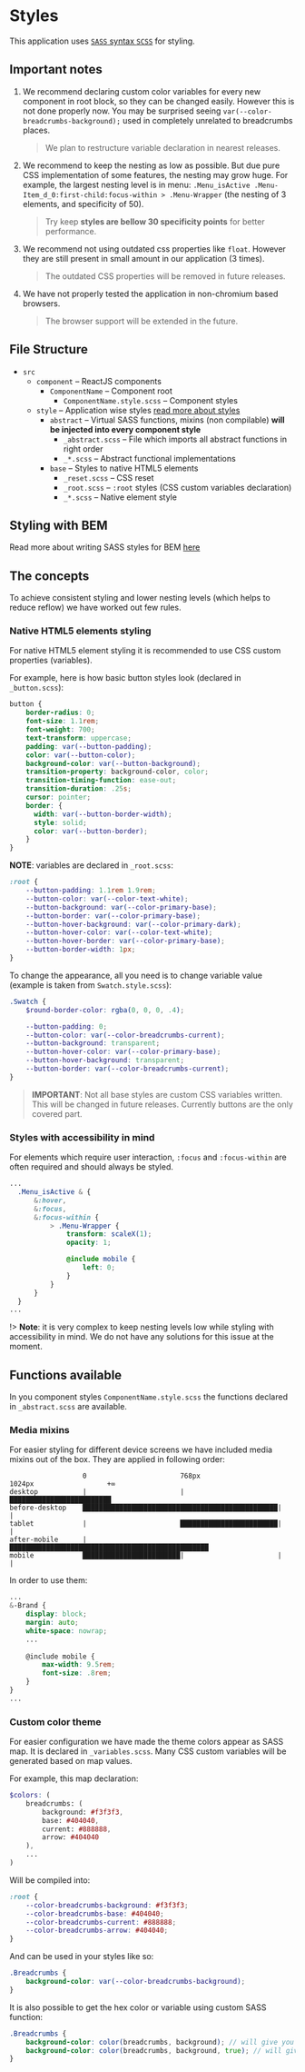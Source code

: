 # Styles

This application uses [`SASS` syntax `SCSS`](https://sass-lang.com/guide) for styling.

## Important notes

1.  We recommend declaring custom color variables for every new component in root block, so they can be changed easily. However this is not done properly now. You may be surprised seeing `var(--color-breadcrumbs-background);` used in completely unrelated to breadcrumbs places.
    > We plan to restructure variable declaration in nearest releases. 
2.  We recommend to keep the nesting as low as possible. But due pure CSS implementation of some features, the nesting may grow huge. For example, the largest nesting level is in menu: `.Menu_isActive .Menu-Item_d_0:first-child:focus-within > .Menu-Wrapper` (the nesting of 3 elements, and specificity of 50). 
    > Try keep **styles are bellow 30 specificity points** for better performance.
3.  We recommend not using outdated css properties like `float`. However they are still present in small amount in our application (3 times). 
    > The outdated CSS properties will be removed in future releases.
4.  We have not properly tested the application in non-chromium based browsers. 
    > The browser support will be extended in the future.

## File Structure

-   `src`
    -   `component` – ReactJS components
        -   `ComponentName` – Component root
            -   `ComponentName.style.scss` – Component styles 
    -   `style` – Application wise styles [read more about styles](/theme/Styles.md)
        -   `abstract` – Virtual SASS functions, mixins (non compilable) **will be injected into every component style**
            -   `_abstract.scss` – File which imports all abstract functions in right order
            -   `_*.scss` – Abstract functional implementations
        -   `base` – Styles to native HTML5 elements
            -   `_reset.scss` – CSS reset
            -   `_root.scss` – `:root` styles (CSS custom variables declaration)
            -   `_*.scss` – Native element style

## Styling with BEM

Read more about writing SASS styles for BEM [here](/theme/BEM.md)

## The concepts

To achieve consistent styling and lower nesting levels (which helps to reduce reflow) we have worked out few rules.

### Native HTML5 elements styling

For native HTML5 element styling it is recommended to use CSS custom properties (variables).

For example, here is how basic button styles look (declared in `_button.scss`):

```scss
button {
    border-radius: 0;
    font-size: 1.1rem;
    font-weight: 700;
    text-transform: uppercase;
    padding: var(--button-padding);
    color: var(--button-color);
    background-color: var(--button-background);
    transition-property: background-color, color;
    transition-timing-function: ease-out;
    transition-duration: .25s;
    cursor: pointer;
    border: {
      width: var(--button-border-width);
      style: solid;
      color: var(--button-border);
    }
}
```

**NOTE**: variables are declared in `_root.scss`:

```scss
:root {
    --button-padding: 1.1rem 1.9rem;
    --button-color: var(--color-text-white);
    --button-background: var(--color-primary-base);
    --button-border: var(--color-primary-base);
    --button-hover-background: var(--color-primary-dark);
    --button-hover-color: var(--color-text-white);
    --button-hover-border: var(--color-primary-base);
    --button-border-width: 1px;
}
```

To change the appearance, all you need is to change variable value (example is taken from `Swatch.style.scss`):

```scss
.Swatch {
    $round-border-color: rgba(0, 0, 0, .4);

    --button-padding: 0;
    --button-color: var(--color-breadcrumbs-current);
    --button-background: transparent;
    --button-hover-color: var(--color-primary-base);
    --button-hover-background: transparent;
    --button-border: var(--color-breadcrumbs-current);
}
```

> **IMPORTANT**: Not all base styles are custom CSS variables written. This will be changed in future releases. Currently buttons are the only covered part. 

### Styles with accessibility in mind

For elements which require user interaction, `:focus` and `:focus-within` are often required and should always be styled.

```scss
...
  .Menu_isActive & {
      &:hover,
      &:focus,
      &:focus-within {
          > .Menu-Wrapper {
              transform: scaleX(1);
              opacity: 1;

              @include mobile {
                  left: 0;
              }
          }
      }
  }
...
```

!> **Note**: it is very complex to keep nesting levels low while styling with accessibility in mind. We do not have any solutions for this issue at the moment.

## Functions available

In you component styles `ComponentName.style.scss` the functions declared in `_abstract.scss` are available.

### Media mixins

For easier styling for different device screens we have included media mixins out of the box. They are applied in following order:

                      0                       768px                   1024px                  +∞    
    desktop           |                       |                       █████████████████████████
    before-desktop    ████████████████████████████████████████████████|                       |
    tablet            |                       ████████████████████████|                       |
    after-mobile      |                       █████████████████████████████████████████████████
    mobile            ████████████████████████|                       |                       |

In order to use them:

```scss
...
&-Brand {
    display: block;
    margin: auto;
    white-space: nowrap;
    ...
    
    @include mobile {
        max-width: 9.5rem;
        font-size: .8rem;
    }
}
...
```

### Custom color theme

For easier configuration we have made the theme colors appear as SASS map.
It is declared in `_variables.scss`. Many CSS custom variables will be generated based on map values.

For example, this map declaration:

```scss
$colors: (
    breadcrumbs: (
        background: #f3f3f3,
        base: #404040,
        current: #888888,
        arrow: #404040
    ),
    ...
)
```

Will be compiled into:

```scss
:root {
    --color-breadcrumbs-background: #f3f3f3;
    --color-breadcrumbs-base: #404040;
    --color-breadcrumbs-current: #888888;
    --color-breadcrumbs-arrow: #404040;
}
```

And can be used in your styles like so:

```scss
.Breadcrumbs {
    background-color: var(--color-breadcrumbs-background);
}
```

It is also possible to get the hex color or variable using custom SASS function:

```scss
.Breadcrumbs {
    background-color: color(breadcrumbs, background); // will give you variable
    background-color: color(breadcrumbs, background, true); // will give you HEX color
}
```
